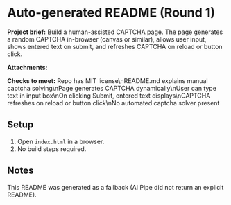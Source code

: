 # Auto-generated README (Round 1)

**Project brief:** Build a human-assisted CAPTCHA page. The page generates a random CAPTCHA in-browser (canvas or similar), allows user input, shows entered text on submit, and refreshes CAPTCHA on reload or button click.

**Attachments:**


**Checks to meet:**
Repo has MIT license\nREADME.md explains manual captcha solving\nPage generates CAPTCHA dynamically\nUser can type text in input box\nOn clicking Submit, entered text displays\nCAPTCHA refreshes on reload or button click\nNo automated captcha solver present

## Setup
1. Open `index.html` in a browser.
2. No build steps required.

## Notes
This README was generated as a fallback (AI Pipe did not return an explicit README).